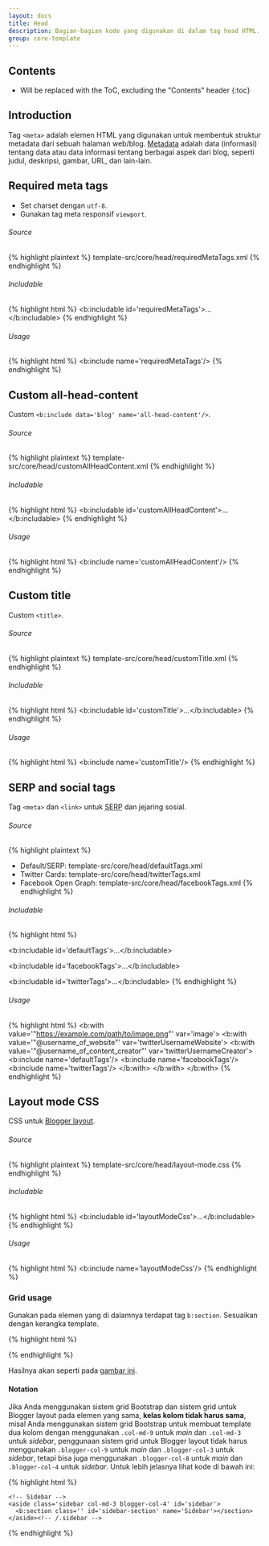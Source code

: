 ```yaml
---
layout: docs
title: Head
description: Bagian-bagian kode yang digunakan di dalam tag head HTML.
group: core-template
---
```


## Contents

* Will be replaced with the ToC, excluding the "Contents" header
{:toc}

## Introduction

Tag `<meta>` adalah elemen HTML yang digunakan untuk membentuk struktur metadata dari sebuah halaman web/blog. [Metadata](http://w3schools.com/tags/tag_meta.asp) adalah data (informasi) tentang data atau data informasi tentang berbagai aspek dari blog, seperti judul, deskripsi, gambar, URL, dan lain-lain.

## Required meta tags

- Set charset dengan `utf-8`.
- Gunakan tag meta responsif `viewport`.

###### Source

{% highlight plaintext %}
template-src/core/head/requiredMetaTags.xml
{% endhighlight %}

###### Includable

{% highlight html %}
<b:includable id='requiredMetaTags'>...</b:includable>
{% endhighlight %}

###### Usage

{% highlight html %}
<b:include name='requiredMetaTags'/>
{% endhighlight %}

## Custom all-head-content

Custom `<b:include data='blog' name='all-head-content'/>`.

###### Source

{% highlight plaintext %}
template-src/core/head/customAllHeadContent.xml
{% endhighlight %}

###### Includable

{% highlight html %}
<b:includable id='customAllHeadContent'>...</b:includable>
{% endhighlight %}

###### Usage

{% highlight html %}
<b:include name='customAllHeadContent'/>
{% endhighlight %}

## Custom title

Custom `<title>`.

###### Source

{% highlight plaintext %}
template-src/core/head/customTitle.xml
{% endhighlight %}

###### Includable

{% highlight html %}
<b:includable id='customTitle'>...</b:includable>
{% endhighlight %}

###### Usage

{% highlight html %}
<b:include name='customTitle'/>
{% endhighlight %}

## SERP and social tags

Tag `<meta>` dan `<link>` untuk <abbr title="Search Engine Results Page">SERP</abbr> dan jejaring sosial.
###### Source

{% highlight plaintext %}
- Default/SERP: template-src/core/head/defaultTags.xml
- Twitter Cards: template-src/core/head/twitterTags.xml
- Facebook Open Graph: template-src/core/head/facebookTags.xml
{% endhighlight %}

###### Includable

{% highlight html %}
<!-- Default/SERP -->
<b:includable id='defaultTags'>...</b:includable>
<!-- Twitter Cards -->
<b:includable id='facebookTags'>...</b:includable>
<!-- Facebook Open Graph -->
<b:includable id='twitterTags'>...</b:includable>
{% endhighlight %}

###### Usage

{% highlight html %}
<b:with value='&quot;https://example.com/path/to/image.png&quot;' var='image'>
<b:with value='&quot;@username_of_website&quot;' var='twitterUsernameWebsite'>
<b:with value='&quot;@username_of_content_creator&quot;' var='twitterUsernameCreator'>
  <b:include name='defaultTags'/>
  <b:include name='facebookTags'/>
  <b:include name='twitterTags'/>
</b:with>
</b:with>
</b:with>
{% endhighlight %}

## Layout mode CSS

CSS untuk <a href="#" data-toggle="modal" data-target=".image-blogger-layout">Blogger layout</a>.

###### Source

{% highlight plaintext %}
template-src/core/head/layout-mode.css
{% endhighlight %}

###### Includable

{% highlight html %}
<b:includable id='layoutModeCss'>...</b:includable>
{% endhighlight %}

###### Usage

{% highlight html %}
<b:include name='layoutModeCss'/>
{% endhighlight %}

### Grid usage

Gunakan pada elemen yang di dalamnya terdapat tag `b:section`. Sesuaikan dengan kerangka template.

{% highlight html %}
<div class='container'>
  <!-- Main -->
  <main class='main blogger-col-8' id='main'>
    <b:section class='' id='main-section' maxwidgets='1' name='Main' showaddelement='no'></b:section>
  </main><!-- /.main -->

  <!-- Sidebar -->
  <aside class='sidebar blogger-col-4' id='sidebar'>
    <b:section class='' id='sidebar-section' name='Sidebar'></section>
  </aside><!-- /.sidebar -->
</div>
{% endhighlight %}

Hasilnya akan seperti pada <a href="#" data-toggle="modal" data-target=".image-blogger-layout">gambar ini</a>.

#### Notation

Jika Anda menggunakan sistem grid Bootstrap dan sistem grid untuk Blogger layout pada elemen yang sama, **kelas kolom tidak harus sama**, misal Anda menggunakan sistem grid Bootstrap untuk membuat template dua kolom dengan menggunakan `.col-md-9` untuk *main* dan `.col-md-3` untuk *sidebar*, penggunaan sistem grid untuk Blogger layout tidak harus menggunakan `.blogger-col-9` untuk *main* dan `.blogger-col-3` untuk *sidebar*, tetapi bisa juga menggunakan `.blogger-col-8` untuk *main* dan `.blogger-col-4` untuk *sidebar*. Untuk lebih jelasnya lihat kode di bawah ini:

{% highlight html %}
<div class='container'>
  <div class='row'>
    <!-- Main -->
    <main class='main col-md-9 blogger-col-8' id='main'>
      <b:section class='' id='main-section' maxwidgets='1' name='Main' showaddelement='no'></b:section>
    </main><!-- /.main -->

    <!-- Sidebar -->
    <aside class='sidebar col-md-3 blogger-col-4' id='sidebar'>
      <b:section class='' id='sidebar-section' name='Sidebar'></section>
    </aside><!-- /.sidebar -->
  </div><!-- /.row -->
</div><!-- /.container -->
{% endhighlight %}
